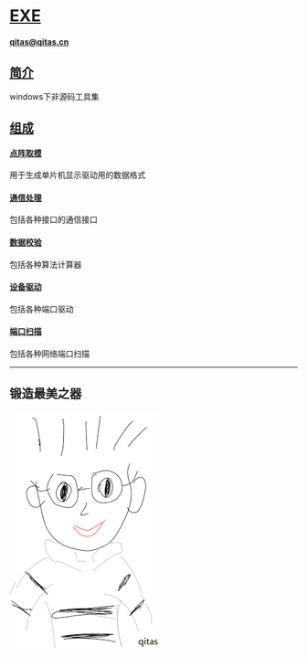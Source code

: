 # [EXE](https://github.com/qitas/EXE) 

#### qitas@qitas.cn

## [简介](https://github.com/Qitas/EXE/wiki)

windows下非源码工具集

## [组成](qitas/)

#### [点阵取模](点阵取模/)

用于生成单片机显示驱动用的数据格式

#### [通信处理](通信处理/)

包括各种接口的通信接口

#### [数据校验](数据校验/)

包括各种算法计算器

#### [设备驱动](设备驱动/)

包括各种端口驱动

#### [端口扫描](端口扫描/)

包括各种网络端口扫描

---

## 锻造最美之器

[![sites](qitas/qitas.png)](http://www.qitas.cn)
